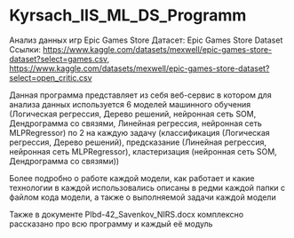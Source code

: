 # Kyrsach_IIS_ML_DS_Programm

Анализ данных игр Epic Games Store Датасет: Epic Games Store Dataset Ссылки: https://www.kaggle.com/datasets/mexwell/epic-games-store-dataset?select=games.csv, https://www.kaggle.com/datasets/mexwell/epic-games-store-dataset?select=open_critic.csv

Данная программа представляет из себя веб-сервис в котором для анализа данных используется 6 моделей машинного обучения (Логическая регрессия, Дерево решений, нейронная сеть SOM, Дендрограмма со связями, Линейная регрессия, нейронная сеть MLPRegressor) по 2 на каждую задачу (классификация (Логическая регрессия, Дерево решений), предсказание (Линейная регрессия, нейронная сеть MLPRegressor), кластеризация (нейронная сеть SOM, Дендрограмма со связями))

Более подробно о работе каждой модели, как работает и какие технологии в каждой использовались описаны в редми каждой папки с файлом кода модели, а также о выполняемой задачи каждой модели

Также в документе PIbd-42_Savenkov_NIRS.docx комплексно рассказано про всю программу и каждый её модуль
